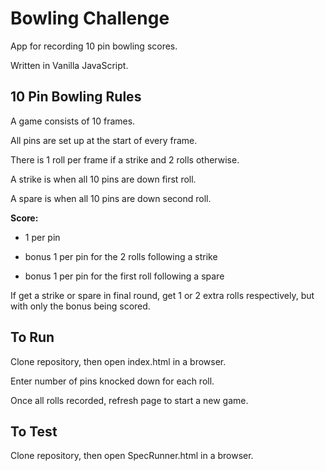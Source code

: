 # Bowling Challenge

App for recording 10 pin bowling scores.

Written in Vanilla JavaScript.

## 10 Pin Bowling Rules

A game consists of 10 frames.

All pins are set up at the start of every frame.

There is 1 roll per frame if a strike and 2 rolls otherwise.

A strike is when all 10 pins are down first roll.

A spare is when all 10 pins are down second roll.

**Score:**
- 1 per pin

- bonus 1 per pin for the 2 rolls following a strike

- bonus 1 per pin for the first roll following a spare

If get a strike or spare in final round, get 1 or 2 extra rolls respectively, but with only the bonus being scored.

## To Run

Clone repository, then open index.html in a browser.

Enter number of pins knocked down for each roll.

Once all rolls recorded, refresh page to start a new game.

## To Test

Clone repository, then open SpecRunner.html in a browser.
